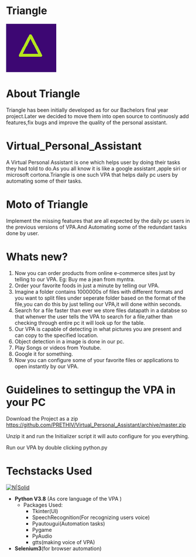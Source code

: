 # Triangle

[![N|Solid](https://github.com/PRETHIV/Virtual_Personal_Assistant/blob/master/assets/voice.png?raw=true)]()

# About Triangle
Triangle has been initially developed as for our Bachelors final year project.Later we decided to move them into open source to continuosly add features,fix bugs and improve the
quality of the personal assistant.

# Virtual_Personal_Assistant
A Virtual Personal Assistant is one which helps user by doing their tasks they had told to do.As you all know it is like a google assistant ,apple siri or microsoft cortona.Triangle is one such 
VPA that helps daily pc users by automating some of their tasks.

# Moto of Triangle
Implement the missing features that are all expected by the daily pc users in the previous 
versions of VPA.And Automating some of the redundant tasks done by user.

# Whats new?
1. Now you can order products from online e-commerce sites just by telling to our VPA.
Eg: Buy me a jean from myntra.
1. Order your favorite foods in just a minute by telling our VPA.
1. Imagine a folder contains 1000000s of files with different formats and you want to split files under seperate folder based on the format of the file,you can do this by just telling our VPA,it will done within seconds.
1. Search for a file faster than ever we store files datapath in a databse so that whenver the user tells the VPA to search for a file,rather than checking through entire pc it will look up for the table.
1. Our VPA is capable of detecting in what pictures you are present and can copy to the specified location.
1. Object detection in a image is done in our pc.
1. Play Songs or videos from Youtube.
1. Google it for something.
1. Now you can configure some of your favorite files or applications to open
instantly by our VPA.

# Guidelines to settingup the VPA in your PC

Download the Project as a zip https://github.com/PRETHIV/Virtual_Personal_Assistant/archive/master.zip

Unzip it and run the Initializer script it will auto configure for you everything.

Run our VPA by double clicking python.py

# Techstacks Used

[![N|Solid](https://miro.medium.com/max/1400/1*zvPL19PUTMslrhXPODj_Og.png)]()

* __Python V3.8__ (As core language of the VPA )
    * Packages Used:
        * Tkinter(UI)
        * SpeechRecognition(For recognizing users voice)
        * Pyautougui(Automation tasks)
        * Pygame
        * PyAudio
        * gtts(making voice of VPA)
* __Selenium3__(for browser automation)


